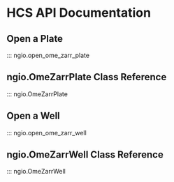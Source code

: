 # HCS API Documentation

## Open a Plate

::: ngio.open_ome_zarr_plate

## ngio.OmeZarrPlate Class Reference

::: ngio.OmeZarrPlate

## Open a Well

::: ngio.open_ome_zarr_well

## ngio.OmeZarrWell Class Reference

::: ngio.OmeZarrWell
